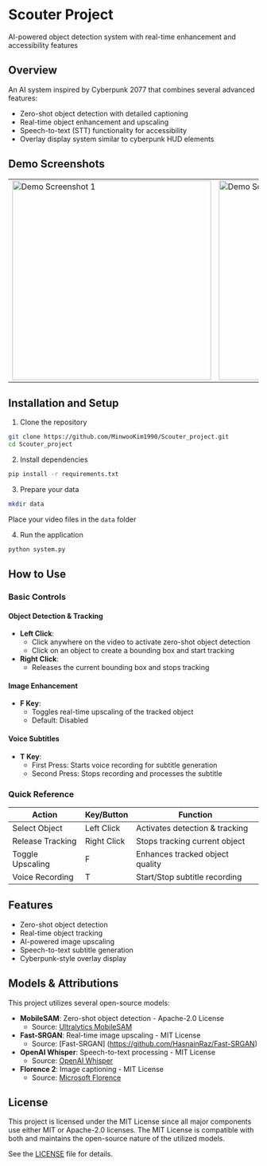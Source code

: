 # Scouter Project
AI-powered object detection system with real-time enhancement and accessibility features

## Overview
An AI system inspired by Cyberpunk 2077 that combines several advanced features:
- Zero-shot object detection with detailed captioning
- Real-time object enhancement and upscaling
- Speech-to-text (STT) functionality for accessibility
- Overlay display system similar to cyberpunk HUD elements

## Demo Screenshots
<table>
  <tr>
    <td><img src="https://github.com/user-attachments/assets/0c5e8926-57a7-42c0-bf76-7619836c0aa4" width="400" alt="Demo Screenshot 1"/></td>
    <td><img src="https://github.com/user-attachments/assets/b24d2dc9-c3c8-4f19-a334-56ba1f9823e8" width="400" alt="Demo Screenshot 2"/></td>
  </tr>
</table>

## Installation and Setup

1. Clone the repository
```bash
git clone https://github.com/MinwooKim1990/Scouter_project.git
cd Scouter_project
```

2. Install dependencies
```bash
pip install -r requirements.txt
```

3. Prepare your data
```bash
mkdir data
```
Place your video files in the `data` folder

4. Run the application
```bash
python system.py
```

## How to Use

### Basic Controls

#### Object Detection & Tracking
- **Left Click**: 
  - Click anywhere on the video to activate zero-shot object detection
  - Click on an object to create a bounding box and start tracking
- **Right Click**: 
  - Releases the current bounding box and stops tracking

#### Image Enhancement
- **F Key**: 
  - Toggles real-time upscaling of the tracked object
  - Default: Disabled

#### Voice Subtitles
- **T Key**: 
  - First Press: Starts voice recording for subtitle generation
  - Second Press: Stops recording and processes the subtitle

### Quick Reference
| Action | Key/Button | Function |
|--------|------------|----------|
| Select Object | Left Click | Activates detection & tracking |
| Release Tracking | Right Click | Stops tracking current object |
| Toggle Upscaling | F | Enhances tracked object quality |
| Voice Recording | T | Start/Stop subtitle recording |

## Features
- Zero-shot object detection
- Real-time object tracking
- AI-powered image upscaling
- Speech-to-text subtitle generation
- Cyberpunk-style overlay display

## Models & Attributions
This project utilizes several open-source models:

- **MobileSAM**: Zero-shot object detection - Apache-2.0 License
  - Source: [Ultralytics MobileSAM](https://docs.ultralytics.com/ko/models/mobile-sam/)
- **Fast-SRGAN**: Real-time image upscaling - MIT License
  - Source: [Fast-SRGAN] (https://github.com/HasnainRaz/Fast-SRGAN)
- **OpenAI Whisper**: Speech-to-text processing - MIT License
  - Source: [OpenAI Whisper](https://github.com/openai/whisper)
- **Florence 2**: Image captioning - MIT License
  - Source: [Microsoft Florence](https://huggingface.co/microsoft/Florence-2-large)

## License
This project is licensed under the MIT License since all major components use either MIT or Apache-2.0 licenses. The MIT License is compatible with both and maintains the open-source nature of the utilized models.

See the [LICENSE](LICENSE) file for details.